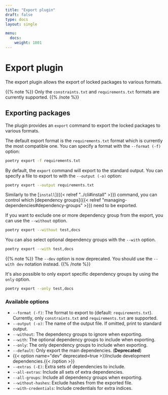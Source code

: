 ```yaml
---
title: "Export plugin"
draft: false
type: docs
layout: single

menu:
  docs:
    weight: 1001
---
```


# Export plugin

The export plugin allows the export of locked packages to various formats.

{{% note %}}
Only the `constraints.txt` and `requirements.txt` formats are currently supported.
{{% /note %}}

## Exporting packages

The plugin provides an `export` command to export the locked packages to
various formats.

The default export format is the `requirements.txt` format which is currently
the most compatible one. You can specify a format with the `--format (-f)` option:

```bash
poetry export -f requirements.txt
```

By default, the `export` command will export to the standard output.
You can specify a file to export to with the `--output (-o)` option:

```bash
poetry export --output requirements.txt
```

Similarly to the [`install`]({{< relref "../cli#install" >}}) command, you can control
which [dependency groups]({{< relref "managing-dependencies#dependency-groups" >}})
need to be exported.

If you want to exclude one or more dependency group from the export, you can use
the `--without` option.

```bash
poetry export --without test,docs
```

You can also select optional dependency groups with the `--with` option.

```bash
poetry export --with test,docs
```

{{% note %}}
The `--dev` option is now deprecated. You should use the `--with dev` notation instead.
{{% /note %}}

It's also possible to only export specific dependency groups by using the `only` option.

```bash
poetry export --only test,docs
```

### Available options

* `--format (-f)`: The format to export to (default: `requirements.txt`). Currently, only `constraints.txt` and `requirements.txt` are supported.
* `--output (-o)`: The name of the output file.  If omitted, print to standard output.
* `--without`: The dependency groups to ignore when exporting.
* `--with`: The optional dependency groups to include when exporting.
* `--only`: The only dependency groups to include when exporting.
* `--default`: Only export the main dependencies. (**Deprecated**)
* {{< option name="dev" deprecated=true >}}Include development dependencies.{{< /option >}}
* `--extras (-E)`: Extra sets of dependencies to include.
* `--all-extras`: Include all sets of extra dependencies.
* `--all-groups`: Include all dependency groups when exporting.
* `--without-hashes`: Exclude hashes from the exported file.
* `--with-credentials`: Include credentials for extra indices.
